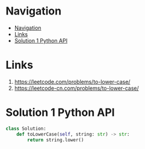 # Navigation
- [Navigation](#navigation)
- [Links](#links)
- [Solution 1 Python API](#solution-1-python-api)

# Links
1. https://leetcode.com/problems/to-lower-case/
2. https://leetcode-cn.com/problems/to-lower-case/


# Solution 1 Python API
```python
class Solution:
    def toLowerCase(self, string: str) -> str:
        return string.lower()
```